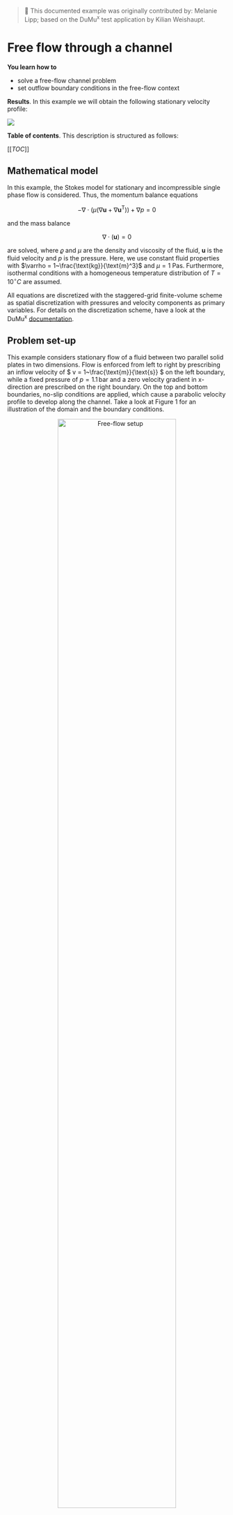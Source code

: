 > :footprints: This documented example was originally contributed by: Melanie Lipp; based on the DuMu<sup>x</sup> test application by Kilian Weishaupt.

# Free flow through a channel

__You learn how to__

* solve a free-flow channel problem
* set outflow boundary conditions in the free-flow context

__Results__. In this example we will obtain the following stationary velocity profile:

![](./img/velocity.png)

__Table of contents__. This description is structured as follows:

[[_TOC_]]

## Mathematical model
In this example, the Stokes model for stationary and incompressible single phase flow is considered.
Thus, the momentum balance equations

```math
- \nabla\cdot\left(\mu\left(\nabla\boldsymbol{u}+\nabla\boldsymbol{u}^{\text{T}}\right)\right)+ \nabla p = 0
```

and the mass balance

```math
\nabla \cdot \left(\boldsymbol{u}\right) =0
```

are solved, where $`\varrho`$ and $`\mu`$ are the density and viscosity of the fluid,
$`\boldsymbol{u}`$ is the fluid velocity and $`p`$ is the pressure. Here, we use constant fluid
properties with $`\varrho = 1~\frac{\text{kg}}{\text{m}^3}`$ and $`\mu = 1~\text{Pa}\text{s}`$.
Furthermore, isothermal conditions with a homogeneous temperature distribution of $`T=10^\circ C`$ are assumed.

All equations are discretized with the staggered-grid finite-volume scheme as spatial discretization
with pressures and velocity components as primary variables. For details on the discretization scheme,
have a look at the DuMu<sup>x</sup> [documentation](https://dumux.org/docs/doxygen/master/group___discretization.html).

## Problem set-up
This example considers stationary flow of a fluid between two parallel solid plates in two dimensions.
Flow is enforced from left to right by prescribing an inflow velocity of $` v = 1~\frac{\text{m}}{\text{s}} `$
on the left boundary, while a fixed pressure of $`p = 1.1 \, \text{bar}`$ and a zero velocity gradient
in x-direction are prescribed on the right boundary. On the top and bottom boundaries, no-slip
conditions are applied, which cause a parabolic velocity profile to develop along the channel.
Take a look at Figure 1 for an illustration of the domain and the boundary conditions.

<figure>
    <center>
        <img src="img/setup.png" alt="Free-flow setup" width="80%"/>
        <figcaption> <b> Fig.1 </b> - Setup for the free flow problem.</figcaption>
    </center>
</figure>

# Implementation

## Folder layout and files

```
└── freeflowchannel/
    ├── CMakeLists.txt          -> build system file
    ├── main.cc                 -> main program flow
    ├── params.input            -> runtime parameters
    ├── properties.hh           -> compile time configuration
    └── problem.hh              -> boundary & initial conditions
```
